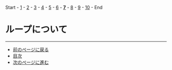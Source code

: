 Start - [1](step1.md) - [2](step2.md) - [3](step3.md) - [4](step4.md) - [5](step5.md) - [6](step6.md) - [**7**](step7.md) - [8](step8.md) - [9](step9.md) - [10](step10.md) - End

# ループについて

---

- [前のページに戻る](step6a.md)
- [目次](README.md)
- [次のページに進む](step8.md)
